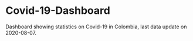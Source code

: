 # Covid-19-Dashboard
Dashboard showing statistics on Covid-19 in Colombia, last data update on 2020-08-07.
